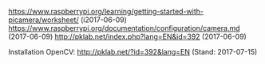 https://www.raspberrypi.org/learning/getting-started-with-picamera/worksheet/ (i2017-06-09)
https://www.raspberrypi.org/documentation/configuration/camera.md (2017-06-09)
http://pklab.net/index.php?lang=EN&id=392 (2017-06-09)


Installation OpenCV: http://pklab.net/?id=392&lang=EN (Stand: 2017-07-15)